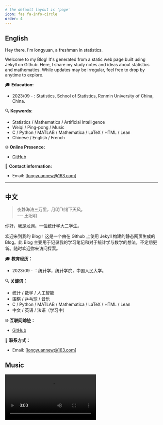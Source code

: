 ```yaml
---
# the default layout is 'page'
icon: fas fa-info-circle
order: 4
---
```


## English

Hey there, I'm longyuan, a freshman in statistics.

Welcome to my Blog! It's generated from a static web page built using Jekyll on Github. Here, I share my study notes and ideas about statistics and mathematics. While updates may be irregular, feel free to drop by anytime to explore.

🎓 **Education:**
- 2023/09 - : Statistics, School of Statistics, Renmin University of China, China.

🔍 **Keywords:**

* Statistics / Mathematics / Artificial Intelligence 
* Weiqi / Ping-pong / Music
* C / Python / MATLAB / Mathematica / LaTeX / HTML / Lean
* Chinese / English / French

🌐 **Online Presence:**

* [GitHub](https://github.com/manifolds-stats)

📧 **Contact information:**

* Email: [longyuannew@163.com]


---

## 中文
> 夜静海涛三万里，月明飞锡下天风。  
>                   --- 王阳明

你好，我是龙渊，一位统计学大二学生。

欢迎来到我的 Blog！这是一个由在 Github 上使用 Jekyll 构建的静态网页生成的 Blog。此 Blog 主要用于记录我的学习笔记和对于统计学与数学的想法，不定期更新。随时欢迎你来访问探索。

🎓 **教育经历：**
- 2023/09 - ：统计学，统计学院，中国人民大学。

🔍 **关键词：**
* 统计 / 数学 / 人工智能
* 围棋 / 乒乓球 / 音乐
* C / Python / MATLAB / Mathematica / LaTeX / HTML / Lean
* 中文 / 英语 / 法语（学习中）

🌐 **互联网踪迹：**

* [GitHub](https://github.com/manifolds-stats)

📧 **联系方式：**

* Email: [longyuannew@163.com]

## Music
<video src=" https://c6.y.qq.com/base/fcgi-bin/u?__=kzxQ3o5E0wZg"></video>
